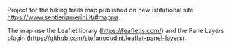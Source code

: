Project for the hiking trails map published on new istitutional site https://www.sentieriamerini.it/#mappa.

The map use the Leaflet library (https://leafletjs.com/) and the PanelLayers plugin (https://github.com/stefanocudini/leaflet-panel-layers). 
